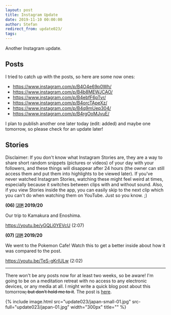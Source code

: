 ```yaml
---
layout: post
title: Instagram Update
date: 2019-11-10 00:00:00
author: Stefan
redirect_from: update023/
tags:
---
```


Another Instagram update.

## Posts
I tried to catch up with the posts, so here are some now ones:

- <https://www.instagram.com/p/B4O4e69p0Wh/>
- <https://www.instagram.com/p/B4b8MEWJCAO/>
- <https://www.instagram.com/p/B4ebfF6pTvr/>
- <https://www.instagram.com/p/B4orcTApeXz/>
- <https://www.instagram.com/p/B4q9mUep304/>
- <https://www.instagram.com/p/B4rgOoMJvuE/>

I plan to publish another one later today (edit: added) and maybe one tomorrow, so please check for an update later!

## Stories
Disclaimer: If you don't know what Instagram Stories are, they are a way to share short random snippets (pictures or videos) of your day with your followers, and these things will disappear after 24 hours (the owner can still access them and put them into highlights to be viewed later). If you've never watched Instagram Stories, watching these might feel weird at times, especially because it switches between clips with and without sound. Also, if you view Stories inside the app, you can easily skip to the next clip which you can't do when watching them on YouTube. Just so you know. ;)

**(06) 🇯🇵 2019/20**

Our trip to Kamakura and Enoshima.

<https://youtu.be/yGQLi0YEVcU> (2:07)

**(07) 🇯🇵 2019/20**

We went to the Pokemon Cafe! Watch this to get a better inside about how it was compared to the post.

<https://youtu.be/TeS-gKrIULw> (2:02)

---

There won't be any posts now for at least two weeks, so be aware! I'm going to be on a meditation retreat with no access to any electronic devices, or any media at all. I might write a quick blog post about this tomorrow~~, but don't hold me to it~~. The post is [here](/update024).

{% include image.html src="update023/japan-small-01.jpg" src-full="update023/japan-01.jpg"  width="300px" title="" %}
